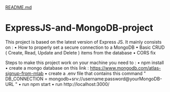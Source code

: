 [README.md](https://github.com/Sellami-Elyes/ExpressJS-and-MongoDB-project/files/7111789/README.md)
# ExpressJS-and-MongoDB-project
This project is based on the latest version of Express JS. 
It mainly consists on   : 
     • How to properly set a secure connection to a MongoDB
     • Basic CRUD ( Create, Read, Update and Delete ) items from the database
     • CORS fix

Steps to make this project work on your machine you need to : 
     • npm install
     • create a mongo database on this link : https://www.mongodb.com/atlas-signup-from-mlab
     • create a .env file that contains this command " DB_CONNECTION = mongodb+srv://username:password@yourMongoDB-URL "
     • run npm start
     • run http://localhost:3000/

